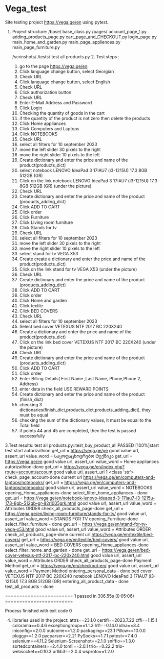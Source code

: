 # Vega_test
Site testing project https://vega.ge/en using pytest.
1. Project structure:
    /base/
        base_class.py
    /pages/
        account_page_1.py
        adding_products_page.py
        cart_page_and_CHECKOUT.py
       login_page.py
       main_home_and_garden.py
       main_page_appliences.py
       main_page_furniture.py

    /scrinshots/
    /tests/
       test all products.py
   2. Test steps :
     1. go to the page https://vega.ge/en
     2. Click language change button, select Georgian
     3. Check URL
     4. Click language change button, select English
     5. Check URL
     6. Click authorization button
     7. Check URL
     8. Enter E-Mail Address and Password
     9. Click Login
     10. Сhecking the quantity of goods in the cart
     11. if the quantity of the product is not zero then delete the products
     12. Click Home appliances
     13. Click Computers and Laptops
     14. Click NOTEBOOKS
     15. Check URL
     16. select all filters for 10 september 2023
     17. move the left slider 30 pixels to the right
     18. move the right slider 10 pixels to the left
     19. Сreate dictionary and enter the price and name of the product(products_dict)
     20. select notebook LENOVO IdeaPad 3 17IAU7 (i3-1215U) 17.3 8GB 512GB (GR)
     21. Click on the link notebook LENOVO IdeaPad 3 17IAU7 (i3-1215U) 17.3 8GB 512GB (GR) (under the picture)
     22. Check URL
     23. Сreate dictionary and  enter the price and name of the product (products_adding_dict)
     24. Click ADD TO CART
     25. Click order
     26. Click Furniture
     27. Click Living room furniture
     28. Click Stands for tv
     29. Check URL
     30. select all filters for 10 september 2023
     31. move the left slider 30 pixels to the right
     32. move the right slider 10 pixels to the left
     33. select stand for tv VEGA X53
     34. Сreate  create a dictionary and enter the price and name of the product(products_dict)
     35. Click on the link stand for tv VEGA X53 (under the picture)
     36. Check URL
     37. Сreate dictionary and  enter the price and name of the product (products_adding_dict)
     38. Click ADD TO CART
     39. Click order
     40. Click Home and garden
     41. Click textile
     42. Click BED COVERS
     43. Check URL
     44. select all filters for 10 september 2023
     45. Select bed cover VETEXUS NTF 2017 BC 220X240
     46. Сreate a dictionary and enter the price and name of the product(products_dict)
     47. Click on the link bed cover VETEXUS NTF 2017 BC 220X240 (under the picture)
     48. Check URL
     49. Сreate dictionary and  enter the price and name of the product (products_adding_dict)
     50. Click ADD TO CART
     51. Click order
     52. Enter Billing Details( First Name ,Last Name, Phone,Phone 2, Address)
     53. enter data in the field USE REWARD POINTS
     54. Сreate dictionary and  enter the price and name of the product (finish_dict)
     55. checking 3 dictionaries(finish_dict,products_dict,products_adding_dict), they must be equal
     56. checking the sum of the dictionary values, it must be equal to the Total field
     57. if points 44 and 45 are completed, then the test is passed successfully

3.Test results:
test all products.py::test_buy_product_all PASSED                        [100%]start test
start autorizathion
get_url =  https://vega.ge/ge
good value url, assert_url
value_word = Საყოფაცხოვრებო Ტექნიკა
get_url =  https://vega.ge/en
good value url, assert_url
value_word = Home appliances
autorizathion-done
get_url =  https://vega.ge/en/index.php?route=account/account
good value url, assert_url
1 <class 'str'>
check_page_account-done
current url https://vega.ge/en/computers-and-laptops/notebooks/
get_url =  https://vega.ge/en/computers-and-laptops/notebooks/
good value url, assert_url
value_word = NOTEBOOKS
opening_Home_appliances-done
select_filter_home_appliances - done
get_url =  https://vega.ge/en/notebook-lenovo-ideapad-3-17iau7-i3-1215u-173-8gb-512gb-gr-82rl005grk.html
good value url, assert_url
value_word = Attributes
ORDER
check_all_products_page-done
get_url =  https://vega.ge/en/living-room-furniture/stands-for-tv/
good value url, assert_url
value_word = STANDS FOR TV
opening_Furniture-done
select_filter_furniture - done
get_url =  https://vega.ge/en/stand-for-tv-vega-x53.html
good value url, assert_url
value_word = Attributes
ORDER
check_all_products_page-done
current url https://vega.ge/en/textile/bed-covers/
get_url =  https://vega.ge/en/textile/bed-covers/
good value url, assert_url
value_word = BED COVERS
opening_Home_appliances-done
select_filter_home_and_garden - done
get_url =  https://vega.ge/en/bed-cover-vetexus-ntf-2017-bc-220x240.html
good value url, assert_url
value_word = Attributes
ORDER
check_all_products_page-done
Payment Method
get_url =  https://vega.ge/en/checkout-en/
good value url, assert_url
value_word = Payment Method
entering_personal_data - done
bed cover VETEXUS NTF 2017 BC 220X240
notebook LENOVO IdeaPad 3 17IAU7 (i3-1215U) 17.3 8GB 512GB (GR)
entering_all_product_data - done
test_all_products - done


======================== 1 passed in 306.55s (0:05:06) ========================

Process finished with exit code 0

4. libraries used in the project:
attrs==23.1.0
certifi==2023.7.22
cffi==1.15.1
colorama==0.4.6
exceptiongroup==1.1.3
h11==0.14.0
idna==3.4
iniconfig==2.0.0
outcome==1.2.0
packaging==23.1
Pillow==10.0.0
pluggy==1.2.0
pycparser==2.21
PySocks==1.7.1
pytest==7.4.0
selenium==4.11.2
Selenium-Screenshot==2.1.0
sniffio==1.3.0
sortedcontainers==2.4.0
tomli==2.0.1
trio==0.22.2
trio-websocket==0.10.3
urllib3==2.0.4
wsproto==1.2.0
         
     



       

